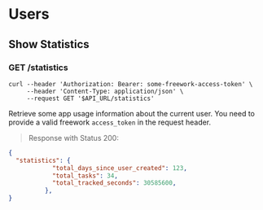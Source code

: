 # Users

## Show Statistics
### GET /statistics

```shell
curl --header 'Authorization: Bearer: some-freework-access-token' \
     --header 'Content-Type: application/json' \
     --request GET '$API_URL/statistics'
```

Retrieve some app usage information about the current user.
You need to provide a valid freework `access_token` in the request header.

> Response with Status 200:

```json
{
  "statistics": {
            "total_days_since_user_created": 123,
            "total_tasks": 34,
            "total_tracked_seconds": 30585600,
          },
}
```
